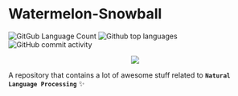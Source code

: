 # Watermelon-Snowball

![GitGub Language Count](https://img.shields.io/github/languages/count/AbhilashG97/Watermelon-Snowball.svg) ![Github top languages](https://img.shields.io/github/languages/top/AbhilashG97/Watermelon-Snowball.svg?color=red) 
![GitHub commit activity](https://img.shields.io/github/commit-activity/w/AbhilashG97/Watermelon-Snowball.svg?color=orange)
<p align="center"><img src ="https://raw.github.com/AbhilashG97/Watermelon-Snowball/master/images/image.jpg" /></p>

A repository that contains a lot of awesome stuff related to **```Natural Language Processing```** :sparkles:
